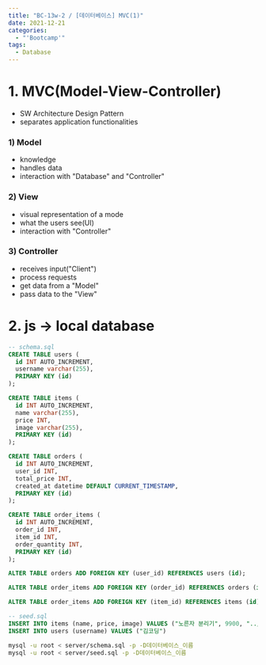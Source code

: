 ```yaml
---
title: "BC-13w-2 / [데이터베이스] MVC(1)"
date: 2021-12-21
categories:
  - "'Bootcamp'"
tags:
  - Database
---
```


# 1. MVC(Model-View-Controller)

- SW Architecture Design Pattern
- separates application functionalities

### 1) Model

- knowledge
- handles data
- interaction with "Database" and "Controller"

### 2) View

- visual representation of a mode
- what the users see(UI)
- interaction with "Controller"

### 3) Controller

- receives input("Client")
- process requests
- get data from a "Model"
- pass data to the "View"

# 2. js -> local database

```sql
-- schema.sql
CREATE TABLE users (
  id INT AUTO_INCREMENT,
  username varchar(255),
  PRIMARY KEY (id)
);

CREATE TABLE items (
  id INT AUTO_INCREMENT,
  name varchar(255),
  price INT,
  image varchar(255),
  PRIMARY KEY (id)
);

CREATE TABLE orders (
  id INT AUTO_INCREMENT,
  user_id INT,
  total_price INT,
  created_at datetime DEFAULT CURRENT_TIMESTAMP,
  PRIMARY KEY (id)
);

CREATE TABLE order_items (
  id INT AUTO_INCREMENT,
  order_id INT,
  item_id INT,
  order_quantity INT,
  PRIMARY KEY (id)
);

ALTER TABLE orders ADD FOREIGN KEY (user_id) REFERENCES users (id);

ALTER TABLE order_items ADD FOREIGN KEY (order_id) REFERENCES orders (id);

ALTER TABLE order_items ADD FOREIGN KEY (item_id) REFERENCES items (id);
```

```sql
-- seed.sql
INSERT INTO items (name, price, image) VALUES ("노른자 분리기", 9900, "../images/egg.png"), ("2020년 달력", 12000, "../images/2020.jpg"), ("개구리 안대", 2900, "../images/frog.jpg"), ("뜯어온 보도블럭", 4900, "../images/block.jpg"), ("칼라 립스틱", 2900, "../images/lip.jpg"), ("잉어 슈즈", 3900, "../images/fish.jpg"), ("웰컴 매트", 6900, "../images/welcome.jpg"), ("강시 모자", 9900, "../images/hat.jpg");
INSERT INTO users (username) VALUES ("김코딩")
```

```bash
mysql -u root < server/schema.sql -p -D데이터베이스_이름
mysql -u root < server/seed.sql -p -D데이터베이스_이름
```
